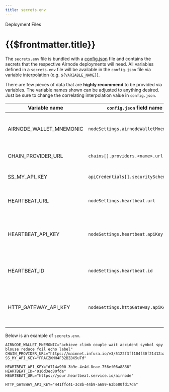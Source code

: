 ```yaml
---
title: secrets.env
---
```


<TitleSpan>Deployment Files</TitleSpan>

# {{$frontmatter.title}}

<VersionWarning/> The `secrets.env` file is bundled with a [config.json](config-json.md) file and contains the secrets that the respective Airnode deployments will need. All variables defined in a `secrets.env` file will be available in the `config.json` file via variable interpolation (e.g. `${VARIABLE_NAME}`).

There are few pieces of data that are **highly recommend** to be provided via variables. The variable names shown can be adjusted to anything desired. Just be sure to change the correlating interpolation value in `config.json`.

| Variable name             | `config.json` field name               | Description                                           |
| ------------------------- | -------------------------------------- | ----------------------------------------------------- |
| AIRNODE_WALLET_MNEMONIC | `nodeSettings.airnodeWalletMnemonic`   | The wallet mnemonic that will be used by the Airnode  |
| CHAIN_PROVIDER_URL      | `chains[].providers.<name>.url`  | The blockchain provider url                           |
| SS_MY_API_KEY           | `apiCredentials[].securitySchemeValue` | A security scheme value                               |
| HEARTBEAT_URL             | `nodeSettings.heartbeat.url`           | The URL to make the heartbeat request to              |
| HEARTBEAT_API_KEY       | `nodeSettings.heartbeat.apiKey`        | The API key to authenticate against the heartbeat URL |
| HEARTBEAT_ID              | `nodeSettings.heartbeat.id`            | The Airnode heartbeat ID for accounting purposes      |
| HTTP_GATEWAY_API_KEY    | `nodeSettings.httpGateway.apiKey`      | The API key to authenticate against the HTTP gateway  |

Below is an example of `secrets.env`.

<!-- TODO: Reference a file from Airnode examples instead -->

```
AIRNODE_WALLET_MNEMONIC="achieve climb couple wait accident symbol spy blouse reduce foil echo label"
CHAIN_PROVIDER_URL="https://mainnet.infura.io/v3/5122f3ff104f30f21412aa38fd143d53"
SS_MY_API_KEY="FRACZKMH4F32BZ8X5uTd"

HEARTBEAT_API_KEY="d714a900-3b9e-4e4d-8eae-756ef06a8836"
HEARTBEAT_ID="916d3ec80fda"
HEARTBEAT_URL="https://your.heartbeat.service.io/airnode"

HTTP_GATEWAY_API_KEY="441ffc41-3c8b-44b9-a689-63b500fd17da"
```
